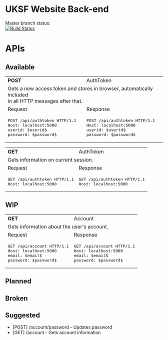 # UKSF Website Back-end

Master branch status: <br/>
[![Build Status](https://travis-ci.org/uksf/website-backend.svg?branch=master)](https://travis-ci.org/uksf/website-backend)

# APIs
## Available
<!-- API START -->
<table>
<tr>
<!-- Method -->
<td><b>POST</b></td>
<!-- Controller -->
<td>AuthToken</td>
</tr>
<tr>
<!-- Description -->
<td colspan="2">Gets a new access token and stores in browser, automatically included<br/>in all HTTP messages after that.</td>
</tr>
<tr>
<td>Request</td>
<td>Response</td>
</tr>
<tr>
<!-- Request -->
<td><pre>POST /api/authtoken HTTP/1.1
Host: localhost:5000
userid: $userid$
password: $password$</pre></td>
<!-- Response -->
<td><pre>POST /api/authtoken HTTP/1.1
Host: localhost:5000
userid: $userid$
password: $password$</pre></td>
</tr>
</table>
<!-- API END -->
<!-- API START -->
<table>
<tr>
<!-- Method -->
<td><b>GET</b></td>
<!-- Controller -->
<td>AuthToken</td>
</tr>
<tr>
<!-- Description -->
<td colspan="2">Gets information on current session.</td>
</tr>
<tr>
<td>Request</td>
<td>Response</td>
</tr>
<tr>
<!-- Request -->
<td><pre>GET /api/authtoken HTTP/1.1
Host: localhost:5000</pre></td>
<!-- Response -->
<td><pre>GET /api/authtoken HTTP/1.1
Host: localhost:5000</pre></td>
</tr>
</table>
<!-- API END -->

## WIP
<!-- API START -->
<table>
<tr>
<!-- Method -->
<td><b>GET</b></td>
<!-- Controller -->
<td>Account</td>
</tr>
<tr>
<!-- Description -->
<td colspan="2">Gets information about the user's account.</td>
</tr>
<tr>
<td>Request</td>
<td>Response</td>
</tr>
<tr>
<!-- Request -->
<td><pre>GET /api/account HTTP/1.1
Host: localhost:5000
email: $email$
password: $password$</pre></td>
<!-- Response -->
<td><pre>GET /api/account HTTP/1.1
Host: localhost:5000
email: $email$
password: $password$</pre></td>
</tr>
</table>
<!-- API END -->


## Planned

## Broken

## Suggested
- [POST] /account/password - Updates password
- [GET] /account - Gets account information
